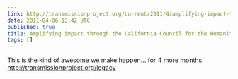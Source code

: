 ```yaml
---
link: http://transmissionproject.org/current/2011/4/amplifying-impact-through-the-california-council-for-the-humanities
date: 2011-04-06 13:42 UTC
published: true
title: Amplifying impact through the California Council for the Humanities
tags: []
---
```


This is the kind of awesome we make happen... for 4 more months. <a href="http://transmissionproject.org/legacy">http://transmissionproject.org/legacy</a>
